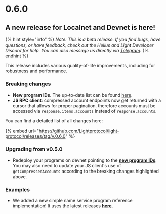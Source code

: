 # 0.6.0

## A new release for Localnet and Devnet is here! <a href="#zk-testnet-is-here" id="zk-testnet-is-here"></a>

{% hint style="info" %}
_Note: This is a beta release. If you find bugs, have questions, or have feedback, check out the Helius and Light Developer Discord for help. You can also message us directly via_ [_Telegram_](https://t.me/swen_light)_._
{% endhint %}

This release includes various quality-of-life improvements, including for robustness and performance.

### Breaking changes

* **New program IDs**. The up-to-date list can be found [here](https://www.zkcompression.com/developers/devnet-addresses).
* **JS RPC client**: compressed account endpoints now get returned with a cursor that allows for proper pagination. therefore accounts must be accessed via `response.items.accounts` instead of `response.accounts`.

You can find a detailed list of all changes here:

{% embed url="https://github.com/Lightprotocol/light-protocol/releases/tag/v.0.6.0" %}

### Upgrading from v0.5.0

* Redeploy your programs on devnet pointing to the [**new program IDs**](../../developers/addresses-and-urls.md#program-ids-and-accounts-from-27th-aug-2024-onward). You may also need to update your JS client's use of `getCompressedAccounts` according to the breaking changes highlighted above.

### Examples

* We added a new simple name service program reference implementation! It uses the latest releases [**here**](https://github.com/Lightprotocol/light-protocol/tree/main/examples/name-service).
